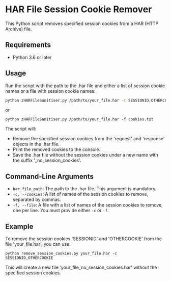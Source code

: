# HAR File Session Cookie Remover

This Python script removes specified session cookies from a HAR (HTTP Archive) file.

## Requirements

- Python 3.6 or later

## Usage

Run the script with the path to the .har file and either a list of session cookie names or a file with session cookie names:

```bash
python zHARFileSanitiser.py /path/to/your_file.har -c SESSIONID,OTHERCOOKIE
```
or
```
python zHARFileSanitiser.py /path/to/your_file.har -f cookies.txt
```

The script will:

- Remove the specified session cookies from the 'request' and 'response' objects in the .har file.
- Print the removed cookies to the console.
- Save the .har file without the session cookies under a new name with the suffix '_no_session_cookies'.

##  Command-Line Arguments
- `har_file_path`: The path to the .har file. This argument is mandatory.
- `-c, --cookies`: A list of names of the session cookies to remove, separated by commas.
- `-f, --file`: A file with a list of names of the session cookies to remove, one per line.
You must provide either `-c` or `-f`.

## Example
To remove the session cookies 'SESSIONID' and 'OTHERCOOKIE' from the file 'your_file.har', you can use:
```
python remove_session_cookies.py your_file.har -c SESSIONID,OTHERCOOKIE
```
This will create a new file 'your_file_no_session_cookies.har' without the specified session cookies.
